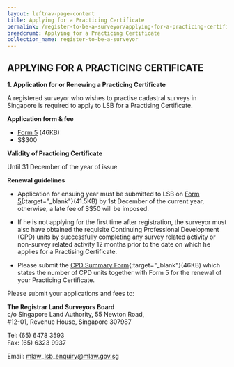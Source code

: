 ```yaml
---
layout: leftnav-page-content
title: Applying for a Practicing Certificate
permalink: /register-to-be-a-surveyor/applying-for-a-practicing-certificate/
breadcrumb: Applying for a Practicing Certificate
collection_name: register-to-be-a-surveyor
---
```


APPLYING FOR A PRACTICING CERTIFICATE
---

**1. Application for or Renewing a Practicing Certificate** 

A registered surveyor who wishes to practise cadastral surveys in Singapore is required to apply to LSB for a Practising Certificate.

**Application form & fee**

* [Form 5](/files/linkclick5d0c.doc) (46KB)
* S$300

**Validity of Practicing Certificate** 

Until 31 December of the year of issue

**Renewal guidelines** 

* Application for ensuing year must be submitted to LSB on [Form 5](/files/linkclick5d0c.doc){:target="_blank"}(41.5KB) by 1st December of the current year, otherwise, a late fee of S$50 will be imposed.

* If he is not applying for the first time after registration, the surveyor must also have obtained the requisite Continuing Professional Development (CPD) units by successfully completing any survey related activity or non-survey related activity 12 months prior to the date on which he applies for a Practising Certificate.

* Please submit the [CPD Summary Form](/files/linkclick895a.doc){:target="_blank"}(46KB) which states the number of CPD units together with Form 5 for the renewal of your Practicing Certificate.

Please submit your applications and fees to:

**The Registrar Land Surveyors Board**<br>
c/o Singapore Land Authority, 55 Newton Road,<br>
#12-01, Revenue House, Singapore 307987

Tel: (65) 6478 3593<br>
Fax: (65) 6323 9937

Email: <mlaw_lsb_enquiry@mlaw.gov.sg>

